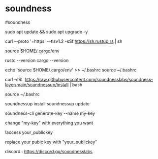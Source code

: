 # soundness


#soundness




sudo apt update && sudo apt upgrade -y


curl --proto '=https' --tlsv1.2 -sSf https://sh.rustup.rs | sh

source $HOME/.cargo/env


rustc --version
cargo --version


echo 'source $HOME/.cargo/env' >> ~/.bashrc
source ~/.bashrc


curl -sSL https://raw.githubusercontent.com/soundnesslabs/soundness-layer/main/soundnessup/install | bash

source ~/.bashrc


soundnessup install
soundnessup update



soundness-cli generate-key --name my-key

change "my-key" with everything you want
 


!access your_publickey

replace your pubic key with "your_publickey"

discord : 
https://discord.gg/soundnesslabs
